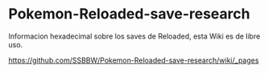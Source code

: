 Pokemon-Reloaded-save-research
==============================

Informacion hexadecimal sobre los saves de Reloaded, esta Wiki es de libre uso.

https://github.com/SSBBW/Pokemon-Reloaded-save-research/wiki/_pages
